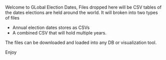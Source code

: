 Welcome to GLobal Election Dates, 
Files dropped here will be CSV tables of the dates elections are held around the world. It will broken into two types of files
- Annual election dates stores as CSVs
- A combined CSV that will hold multiple years.

The files can be downloaded and loaded into any DB or visualization tool. 

Enjoy
